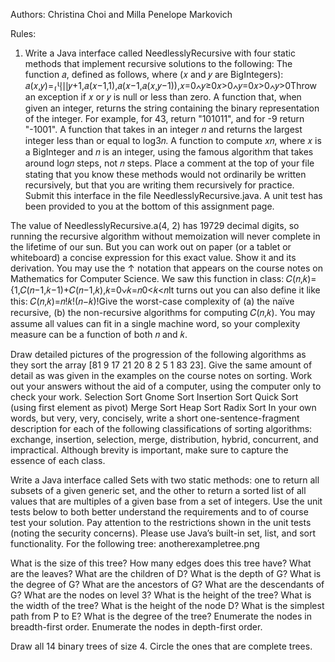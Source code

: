 Authors: Christina Choi and Milla Penelope Markovich

Rules: 
1. Write a Java interface called NeedlesslyRecursive with four static methods that implement recursive solutions to the following:
The function 𝑎, defined as follows, where (𝑥 and 𝑦 are BigIntegers):
𝑎(𝑥,𝑦)=⎧⎩⎨⎪⎪𝑦+1,𝑎(𝑥−1,1),𝑎(𝑥−1,𝑎(𝑥,𝑦−1)),𝑥=0∧𝑦≥0𝑥>0∧𝑦=0𝑥>0∧𝑦>0Throw an exception if 𝑥 or 𝑦 is null or less than zero.
A function that, when given an integer, returns the string containing the binary representation of the integer. For example, for 43, return "101011", and for -9 return "-1001".
A function that takes in an integer 𝑛 and returns the largest integer less than or equal to log3𝑛.
A function to compute 𝑥𝑛, where 𝑥 is a BigInteger and 𝑛 is an integer, using the famous algorithm that takes around log𝑛 steps, not 𝑛 steps.
Place a comment at the top of your file stating that you know these methods would not ordinarily be written recursively, but that you are writing them recursively for practice. Submit this interface in the file NeedlesslyRecursive.java. A unit test has been provided to you at the bottom of this assignment page.

The value of NeedlesslyRecursive.a(4, 2) has 19729 decimal digits, so running the recursive algorithm without memoization will never complete in the lifetime of our sun. But you can work out on paper (or a tablet or whiteboard) a concise expression for this exact value. Show it and its derivation. You may use the ↑ notation that appears on the course notes on Mathematics for Computer Science.
We saw this function in class:
𝐶(𝑛,𝑘)={1,𝐶(𝑛−1,𝑘−1)+𝐶(𝑛−1,𝑘),𝑘=0∨𝑘=𝑛0<𝑘<𝑛It turns out you can also define it like this:
𝐶(𝑛,𝑘)=𝑛!𝑘!(𝑛−𝑘)!Give the worst-case complexity of (a) the naïve recursive, (b) the non-recursive algorithms for computing 𝐶(𝑛,𝑘). You may assume all values can fit in a single machine word, so your complexity measure can be a function of both 𝑛 and 𝑘.

Draw detailed pictures of the progression of the following algorithms as they sort the array [81 9 17 21 20 8 2 5 1 83 23]. Give the same amount of detail as was given in the examples on the course notes on sorting. Work out your answers without the aid of a computer, using the computer only to check your work.
Selection Sort
Gnome Sort
Insertion Sort
Quick Sort (using first element as pivot)
Merge Sort
Heap Sort
Radix Sort
In your own words, but very, very, concisely, write a short one-sentence-fragment description for each of the following classifications of sorting algorithms: exchange, insertion, selection, merge, distribution, hybrid, concurrent, and impractical. Although brevity is important, make sure to capture the essence of each class.

Write a Java interface called Sets with two static methods: one to return all subsets of a given generic set, and the other to return a sorted list of all values that are multiples of a given base from a set of integers. Use the unit tests below to both better understand the requirements and to of course test your solution. Pay attention to the restrictions shown in the unit tests (noting the security concerns). Please use Java’s built-in set, list, and sort functionality.
For the following tree:
anotherexampletree.png

What is the size of this tree?
How many edges does this tree have?
What are the leaves?
What are the children of D?
What is the depth of G?
What is the degree of G?
What are the ancestors of G?
What are the descendants of G?
What are the nodes on level 3?
What is the height of the tree?
What is the width of the tree?
What is the height of the node D?
What is the simplest path from P to E?
What is the degree of the tree?
Enumerate the nodes in breadth-first order.
Enumerate the nodes in depth-first order.

Draw all 14 binary trees of size 4. Circle the ones that are complete trees.
